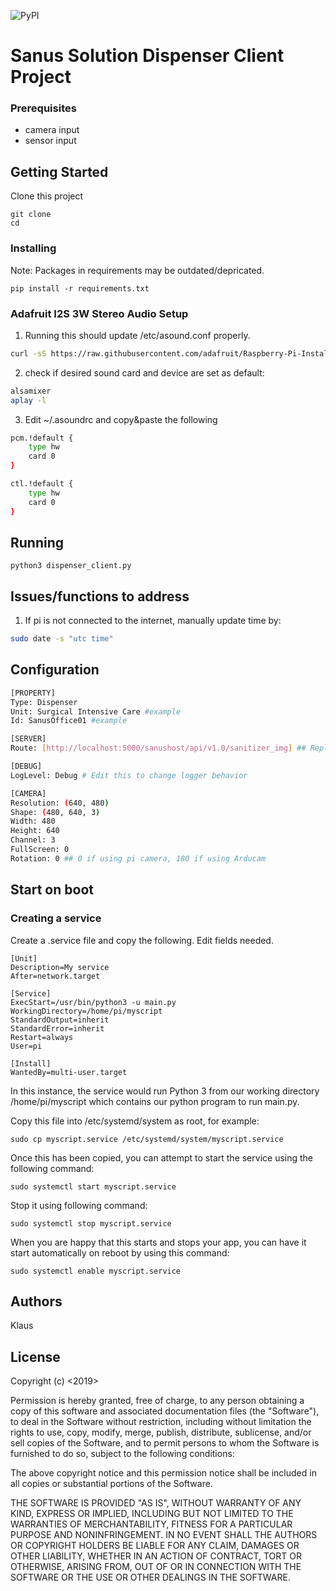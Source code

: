 ![PyPI](https://img.shields.io/pypi/pyversions/GPIO.svg?style=plastic)
# Sanus Solution Dispenser Client Project
### Prerequisites
- camera input
- sensor input
 
## Getting Started
Clone this project
```
git clone 
cd 
```
### Installing
Note: Packages in requirements may be outdated/depricated.
```
pip install -r requirements.txt
```

### Adafruit I2S 3W Stereo Audio Setup 
1. Running this should update /etc/asound.conf properly.
```sh
curl -sS https://raw.githubusercontent.com/adafruit/Raspberry-Pi-Installer-Scripts/master/i2samp.sh | bash
```
2. check if desired sound card and device are set as default:
```sh
alsamixer 
aplay -l
```
3. Edit ~/.asoundrc and copy&paste the following
```sh
pcm.!default {
	type hw
	card 0
}

ctl.!default {
	type hw
	card 0 
}
```


## Running
``` 
python3 dispenser_client.py
```

## Issues/functions to address
1. If pi is not connected to the internet, manually update time by:
```sh
sudo date -s "utc time"
```

## Configuration
```sh
[PROPERTY]
Type: Dispenser
Unit: Surgical Intensive Care #example
Id: SanusOffice01 #example

[SERVER]
Route: [http://localhost:5000/sanushost/api/v1.0/sanitizer_img] ## Replace this with the server ip

[DEBUG]
LogLevel: Debug # Edit this to change logger behavior

[CAMERA]
Resolution: (640, 480)
Shape: (480, 640, 3)
Width: 480
Height: 640
Channel: 3
FullScreen: 0 
Rotation: 0 ## 0 if using pi camera, 180 if using Arducam
```

## Start on boot
### Creating a service
Create a .service file and copy the following. Edit fields needed.
```
[Unit]
Description=My service
After=network.target

[Service]
ExecStart=/usr/bin/python3 -u main.py
WorkingDirectory=/home/pi/myscript
StandardOutput=inherit
StandardError=inherit
Restart=always
User=pi

[Install]
WantedBy=multi-user.target
```	
In this instance, the service would run Python 3 from our working directory  /home/pi/myscript which contains our python program to run main.py.

Copy this file into /etc/systemd/system as root, for example:
```
sudo cp myscript.service /etc/systemd/system/myscript.service
```

Once this has been copied, you can attempt to start the service using the following command:
```
sudo systemctl start myscript.service
```
Stop it using following command:
```
sudo systemctl stop myscript.service
```
When you are happy that this starts and stops your app, you can have it start automatically on reboot by using this command:
```
sudo systemctl enable myscript.service
```

## Authors

Klaus

## License

 Copyright (c) <2019> <Sanus Solutions>

 Permission is hereby granted, free of charge, to any person obtaining a copy
of this software and associated documentation files (the "Software"), to deal
in the Software without restriction, including without limitation the rights
to use, copy, modify, merge, publish, distribute, sublicense, and/or sell
copies of the Software, and to permit persons to whom the Software is
furnished to do so, subject to the following conditions:

 The above copyright notice and this permission notice shall be included in all
copies or substantial portions of the Software.

 THE SOFTWARE IS PROVIDED "AS IS", WITHOUT WARRANTY OF ANY KIND, EXPRESS OR
IMPLIED, INCLUDING BUT NOT LIMITED TO THE WARRANTIES OF MERCHANTABILITY,
FITNESS FOR A PARTICULAR PURPOSE AND NONINFRINGEMENT. IN NO EVENT SHALL THE
AUTHORS OR COPYRIGHT HOLDERS BE LIABLE FOR ANY CLAIM, DAMAGES OR OTHER
LIABILITY, WHETHER IN AN ACTION OF CONTRACT, TORT OR OTHERWISE, ARISING FROM,
OUT OF OR IN CONNECTION WITH THE SOFTWARE OR THE USE OR OTHER DEALINGS IN THE
SOFTWARE.